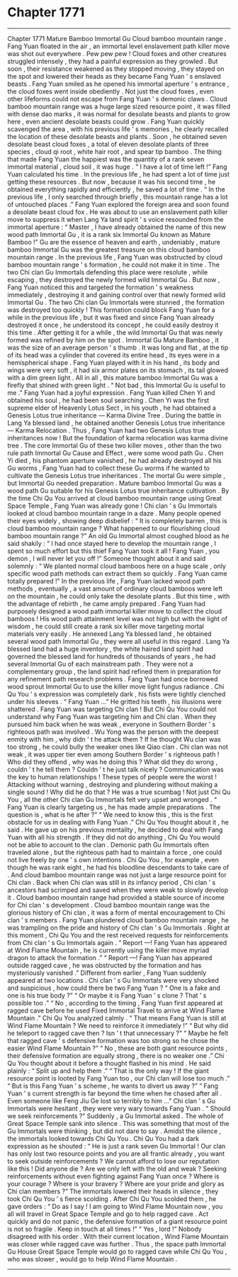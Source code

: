 
# Chapter 1771


---

Chapter 1771 Mature Bamboo Immortal Gu
Cloud bamboo mountain range .
Fang Yuan floated in the air , an immortal level enslavement path killer move was shot out everywhere .
Pew pew pew !
Cloud foxes and other creatures struggled intensely , they had a painful expression as they growled . But soon , their resistance weakened as they stopped moving , they stayed on the spot and lowered their heads as they became Fang Yuan ’ s enslaved beasts .
Fang Yuan smiled as he opened his immortal aperture ’ s entrance , the cloud foxes went inside obediently .
Not just the cloud foxes , even other lifeforms could not escape from Fang Yuan ’ s demonic claws .
Cloud bamboo mountain range was a huge large sized resource point , it was filled with dense dao marks , it was normal for desolate beasts and plants to grow here , even ancient desolate beasts could grow .
Fang Yuan quickly scavenged the area , with his previous life ’ s memories , he clearly recalled the location of these desolate beasts and plants .
Soon , he obtained seven desolate beast cloud foxes , a total of eleven desolate plants of three species , cloud qi root , white hair root , and spear tip bamboo . The thing that made Fang Yuan the happiest was the quantity of a rank seven immortal material , cloud soil , it was huge .
“ I have a lot of time left !” Fang Yuan calculated his time .
In the previous life , he had spent a lot of time just getting these resources . But now , because it was his second time , he obtained everything rapidly and efficiently , he saved a lot of time .
“ In the previous life , I only searched through briefly , this mountain range has a lot of untouched places .”
Fang Yuan explored the foreign area and soon found a desolate beast cloud fox .
He was about to use an enslavement path killer move to suppress it when Lang Ya land spirit ’ s voice resounded from the immortal aperture : “ Master , I have already obtained the name of this new wood path Immortal Gu , it is a rank six Immortal Gu known as Mature Bamboo !”
Gu are the essence of heaven and earth , undeniably , mature bamboo Immortal Gu was the greatest treasure on this cloud bamboo mountain range .
In the previous life , Fang Yuan was obstructed by cloud bamboo mountain range ’ s formation , he could not make it in time . The two Chi clan Gu Immortals defending this place were resolute , while escaping , they destroyed the newly formed wild Immortal Gu .
But now , Fang Yuan noticed this and targeted the formation ’ s weakness immediately , destroying it and gaining control over that newly formed wild Immortal Gu .
The two Chi clan Gu Immortals were stunned , the formation was destroyed too quickly !
This formation could block Fang Yuan for a while in the previous life , but it was fixed and since Fang Yuan already destroyed it once , he understood its concept , he could easily destroy it this time .
After getting it for a while , the wild Immortal Gu that was newly formed was refined by him on the spot .
Immortal Gu Mature Bamboo , it was the size of an average person ’ s thumb . It was long and flat , at the tip of its head was a cylinder that covered its entire head , its eyes were in a hemispherical shape .
Fang Yuan played with it in his hand , its body and wings were very soft , it had six armor plates on its stomach , its tail glowed with a dim green light .
All in all , this mature bamboo Immortal Gu was a firefly that shined with green light .
“ Not bad , this Immortal Gu is useful to me .” Fang Yuan had a joyful expression .
Fang Yuan killed Chen Yi and obtained his soul , he had been soul searching .
Chen Yi was the first supreme elder of Heavenly Lotus Sect , in his youth , he had obtained a Genesis Lotus true inheritance — Karma Divine Tree . During the battle in Lang Ya blessed land , he obtained another Genesis Lotus true inheritance — Karma Relocation .
Thus , Fang Yuan had two Genesis Lotus true inheritances now !
But the foundation of karma relocation was karma divine tree .
The core Immortal Gu of these two killer moves , other than the two rule path Immortal Gu Cause and Effect , were some wood path Gu .
Chen Yi died , his phantom aperture vanished , he had already destroyed all his Gu worms , Fang Yuan had to collect these Gu worms if he wanted to cultivate the Genesis Lotus true inheritances .
The mortal Gu were simple , but Immortal Gu needed preparation .
Mature bamboo Immortal Gu was a wood path Gu suitable for his Genesis Lotus true inheritance cultivation .
By the time Chi Qu You arrived at cloud bamboo mountain range using Great Space Temple , Fang Yuan was already gone !
Chi clan ’ s Gu Immortals looked at cloud bamboo mountain range in a daze .
Many people opened their eyes widely , showing deep disbelief : “ It is completely barren , this is cloud bamboo mountain range ? What happened to our flourishing cloud bamboo mountain range ?”
An old Gu Immortal almost coughed blood as he said shakily : “ I had once stayed here to develop the mountain range , I spent so much effort but this thief Fang Yuan took it all ! Fang Yuan , you demon , I will never let you off !”
Someone thought about it and said solemnly : “ We planted normal cloud bamboos here on a huge scale , only specific wood path methods can extract them so quickly . Fang Yuan came totally prepared !”
In the previous life , Fang Yuan lacked wood path methods , eventually , a vast amount of ordinary cloud bamboos were left on the mountain , he could only take the desolate plants .
But this time , with the advantage of rebirth , he came amply prepared .
Fang Yuan had purposely designed a wood path immortal killer move to collect the cloud bamboos !
His wood path attainment level was not high but with the light of wisdom , he could still create a rank six killer move targeting mortal materials very easily .
He annexed Lang Ya blessed land , he obtained several wood path Immortal Gu , they were all useful in this regard .
Lang Ya blessed land had a huge inventory , the white haired land spirit had governed the blessed land for hundreds of thousands of years , he had several Immortal Gu of each mainstream path . They were not a complementary group , the land spirit had refined them in preparation for any refinement path research problems .
Fang Yuan had once borrowed wood sprout Immortal Gu to use the killer move light fungus radiance .
Chi Qu You ’ s expression was completely dark , his fists were tightly clenched under his sleeves .
“ Fang Yuan …” He gritted his teeth , his illusions were shattered .
Fang Yuan was targeting Chi clan !
But Chi Qu You could not understand why Fang Yuan was targeting him and Chi clan .
When they pursued him back when he was weak , everyone in Southern Border ’ s righteous path was involved . Wu Yong was the person with the deepest enmity with him , why didn ’ t he attack them ? If he thought Wu clan was too strong , he could bully the weaker ones like Qiao clan .
Chi clan was not weak , it was upper tier even among Southern Border ’ s righteous path !
Who did they offend , why was he doing this ?
What did they do wrong , couldn ’ t he tell them ?
Couldn ’ t he just talk nicely ?
Communication was the key to human relationships !
These types of people were the worst ! Attacking without warning , destroying and plundering without making a single sound !
Why did he do that ? He was a true scumbag !
Not just Chi Qu You , all the other Chi clan Gu Immortals felt very upset and wronged .
“ Fang Yuan is clearly targeting us , he has made ample preparations . The question is , what is he after ?”
“ We need to know this , this is the first obstacle for us in dealing with Fang Yuan .” Chi Qu You thought about it , he said .
He gave up on his previous mentality , he decided to deal with Fang Yuan with all his strength .
If they did not do anything , Chi Qu You would not be able to account to the clan .
Demonic path Gu Immortals often traveled alone , but the righteous path had to maintain a force , one could not live freely by one ’ s own intentions . Chi Qu You , for example , even though he was rank eight , he had his bloodline descendants to take care of .
And cloud bamboo mountain range was not just a large resource point for Chi clan .
Back when Chi clan was still in its infancy period , Chi clan ’ s ancestors had scrimped and saved when they were weak to slowly develop it .
Cloud bamboo mountain range had provided a stable source of income for Chi clan ’ s development .
Cloud bamboo mountain range was the glorious history of Chi clan , it was a form of mental encouragement to Chi clan ’ s members .
Fang Yuan plundered cloud bamboo mountain range , he was trampling on the pride and history of Chi clan ’ s Gu Immortals .
Right at this moment , Chi Qu You and the rest received requests for reinforcements from Chi clan ’ s Gu Immortals again .
“ Report —! Fang Yuan has appeared at Wind Flame Mountain , he is currently using the killer move myriad dragon to attack the formation .”
“ Report —! Fang Yuan has appeared outside ragged cave , he was obstructed by the formation and has mysteriously vanished .”
Different from earlier , Fang Yuan suddenly appeared at two locations .
Chi clan ’ s Gu Immortals were very shocked and suspicious , how could there be two Fang Yuan ?
“ One is a fake and one is his true body ?”
“ Or maybe it is Fang Yuan ’ s clone ? That ’ s possible too .”
“ No , according to the timing , Fang Yuan first appeared at ragged cave before he used Fixed Immortal Travel to arrive at Wind Flame Mountain .” Chi Qu You analyzed calmly .
“ That means Fang Yuan is still at Wind Flame Mountain ? We need to reinforce it immediately !”
“ But why did he teleport to ragged cave then ? Isn ’ t that unnecessary ?”
“ Maybe he felt that ragged cave ’ s defensive formation was too strong so he chose the easier Wind Flame Mountain ?”
“ No , these are both giant resource points , their defensive formation are equally strong , there is no weaker one .” Chi Qu You thought about it before a thought flashed in his mind .
He said plainly : “ Split up and help them .”
“ That is the only way ! If the giant resource point is looted by Fang Yuan too , our Chi clan will lose too much .”
“ But is this Fang Yuan ’ s scheme , he wants to divert us away ?”
“ Fang Yuan ’ s current strength is far beyond the time when he chased after all . Even someone like Feng Jiu Ge lost so terribly to him …”
Chi clan ’ s Gu Immortals were hesitant , they were very wary towards Fang Yuan .
“ Should we seek reinforcements ?” Suddenly , a Gu Immortal asked .
The whole of Great Space Temple sank into silence .
This was something that most of the Gu Immortals were thinking , but did not dare to say .
Amidst the silence , the immortals looked towards Chi Qu You .
Chi Qu You had a dark expression as he shouted : “ He is just a rank seven Gu Immortal ! Our clan has only lost two resource points and you are all frantic already , you want to seek outside reinforcements ? We cannot afford to lose our reputation like this ! Did anyone die ? Are we only left with the old and weak ? Seeking reinforcements without even fighting against Fang Yuan once ? Where is your courage ? Where is your bravery ? Where are your pride and glory as Chi clan members ?”
The immortals lowered their heads in silence , they took Chi Qu You ’ s fierce scolding .
After Chi Qu You scolded them , he gave orders : “ Do as I say ! I am going to Wind Flame Mountain now , you all will travel in Great Space Temple and go to help ragged cave . Act quickly and do not panic , the defensive formation of a giant resource point is not so fragile . Keep in touch at all times !”
“ Yes , lord !”
Nobody disagreed with his order .
With their current location , Wind Flame Mountain was closer while ragged cave was further . Thus , the space path Immortal Gu House Great Space Temple would go to ragged cave while Chi Qu You , who was slower , would go to help Wind Flame Mountain .

---

